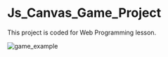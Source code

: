 # Js_Canvas_Game_Project

This project is coded for Web Programming lesson.

![game_example](https://user-images.githubusercontent.com/75725469/168417691-8df159ec-7020-41ab-87f4-90a4a5006fde.png)
